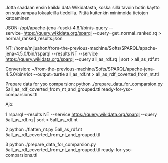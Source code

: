 
Jotta saadaan ensin kaikki data Wikidatasta, koska sillä tavoin botin käyttö on sujuvampaa lokaaleilla tiedoilla. Pitää kuitenkin minimoida tietojen katoaminen

JSON: 
/opt/apache-jena-fuseki-4.6.1/bin/s-query --service=https://query.wikidata.org/sparql --query=get_normal_ranked.rq > normal_ranked_results.json

NT: 
/home/mijuahon/from-the-previous-machine/Softs/SPARQL/apache-jena-4.5.0/bin/rsparql --results NT --service https://query.wikidata.org/sparql --query all_as_rdf.rq | sort > all_as_rdf.nt

Conversion: 
~/from-the-previous-machine/Softs/SPARQL/apache-jena-4.5.0/bin/riot --output=turtle all_as_rdf.nt > all_as_rdf_coverted_from_nt.ttl

Prepare data for yso comparsion:
python ./prepare_data_for_comparsion.py 5all_as_rdf_coverted_from_nt_and_grouped.ttl ready-for-yso-comparsions.ttl

Ajo:

1
rsparql --results NT --service https://query.wikidata.org/sparql --query 5all_as_rdf.rq | sort > 5all_as_rdf.nt

2
python ./flatten_nt.py 5all_as_rdf.nt 5all_as_rdf_coverted_from_nt_and_grouped.ttl

3
python ./prepare_data_for_comparsion.py 5all_as_rdf_coverted_from_nt_and_grouped.ttl ready-for-yso-comparsions.ttl
